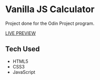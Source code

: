 # Vanilla JS Calculator

Project done for the Odin Project program.

[LIVE PREVIEW](https://preeminent-sunflower-034ba2.netlify.app/)

## Tech Used

- HTML5
- CSS3
- JavaScript

